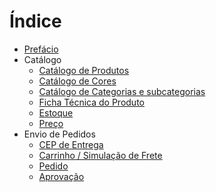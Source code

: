 # Índice

* [Prefácio](docs/pt-br/README.md)
* Catálogo
	* [Catálogo de Produtos](docs/pt-br/products.md)
	* [Catálogo de Cores](docs/pt-br/colors.md)
	* [Catálogo de Categorias e subcategorias](docs/pt-br/categories.md)
	* [Ficha Técnica do Produto](docs/pt-br/technical-spec.md)
	* [Estoque](docs/pt-br/stock.md)
	* [Preço](docs/pt-br/price.md)
* Envio de Pedidos
	* [CEP de Entrega](docs/pt-br/cep.md)
	* [Carrinho / Simulação de Frete](docs/pt-br/cart.md)
	* [Pedido](docs/pt-br/checkout.md)
	* [Aprovação](docs/pt-br/update-order.md)
